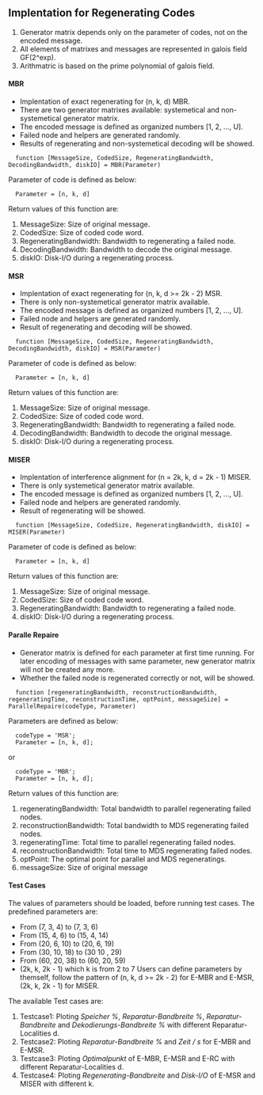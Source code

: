 ## Implentation for Regenerating Codes
1. Generator matrix depends only on the parameter of codes, not on the encoded message.
2. All elements of matrixes and messages are represented in galois field GF(2^exp).
3. Arithmatric is based on the prime polynomial of galois field.

#### MBR
* Implentation of exact regenerating for (n, k, d) MBR.
* There are two generator matrixes available: systemetical and non-systemetical generator matrix.
* The encoded message is defined as organized numbers [1, 2, ..., U].
* Failed node and helpers are generated randomly.
* Results of regenerating and non-systemetical decoding will be showed.

```
  function [MessageSize, CodedSize, RegeneratingBandwidth, DecodingBandwidth, diskIO] = MBR(Parameter)
```
Parameter of code is defined as below:
```
  Parameter = [n, k, d]
```
Return values of this function are:
  1. MessageSize: Size of original message.
  2. CodedSize: Size of coded code word.
  3. RegeneratingBandwidth: Bandwidth to regenerating a failed node.
  4. DecodingBandwidth: Bandwidth to decode the original message.
  5. diskIO: Disk-I/O during a regenerating process.
  
#### MSR
* Implentation of exact regenerating for (n, k, d >= 2k - 2) MSR.
* There is only non-systemetical generator matrix available.
* The encoded message is defined as organized numbers [1, 2, ..., U].
* Failed node and helpers are generated randomly.
* Result of regenerating and decoding will be showed.

```
  function [MessageSize, CodedSize, RegeneratingBandwidth, DecodingBandwidth, diskIO] = MSR(Parameter)
```
Parameter of code is defined as below:
```
  Parameter = [n, k, d]
```
Return values of this function are:
  1. MessageSize: Size of original message.
  2. CodedSize: Size of coded code word.
  3. RegeneratingBandwidth: Bandwidth to regenerating a failed node.
  4. DecodingBandwidth: Bandwidth to decode the original message.
  5. diskIO: Disk-I/O during a regenerating process.

#### MISER
* Implentation of interference alignment for (n = 2k, k, d = 2k - 1) MISER.
* There is only systemetical generator matrix available.
* The encoded message is defined as organized numbers [1, 2, ..., U].
* Failed node and helpers are generated randomly.
* Result of regenerating will be showed.

```
  function [MessageSize, CodedSize, RegeneratingBandwidth, diskIO] = MISER(Parameter)
```
Parameter of code is defined as below:
```
  Parameter = [n, k, d]
```
Return values of this function are:
  1. MessageSize: Size of original message.
  2. CodedSize: Size of coded code word.
  3. RegeneratingBandwidth: Bandwidth to regenerating a failed node.
  4. diskIO: Disk-I/O during a regenerating process.

#### Paralle Repaire
* Generator matrix is defined for each parameter at first time running. For later encoding of messages with same parameter, new generator matrix will not be created any more. 
* Whether the failed node is regenerated correctly or not, will be showed.

```
  function [regeneratingBandwidth, reconstructionBandwidth, regeneratingTime, reconstructionTime, optPoint, messageSize] = ParallelRepaire(codeType, Parameter)
```
Parameters are defined as below:
```
  codeType = 'MSR';
  Parameter = [n, k, d];
```
or
```
  codeType = 'MBR';
  Parameter = [n, k, d];
```
Return values of this function are:
  1. regeneratingBandwidth: Total bandwidth to parallel regenerating failed nodes.
  2. reconstructionBandwidth: Total bandwidth to MDS regenerating failed nodes.
  3. regeneratingTime: Total time to parallel regenerating failed nodes.
  4. reconstructionBandwidth: Total time to MDS regenerating failed nodes.
  5. optPoint: The optimal point for parallel and MDS regeneratings.
  6. messageSize: Size of original message

#### Test Cases
The values of parameters should be loaded, before running test cases. The predefined parameters are:
* From (7, 3, 4) to (7, 3, 6)
* From (15, 4, 6) to (15, 4, 14)
* From (20, 6, 10) to (20, 6, 19)
* From (30, 10, 18) to (30 10 , 29)
* From (60, 20, 38) to (60, 20, 59)
* (2k, k, 2k - 1) which k is from 2 to 7
Users can define parameters by themself, follow the pattern of (n, k, d >= 2k - 2) for E-MBR and E-MSR, (2k, k, 2k - 1) for MISER.

The available Test cases are:
  1. Testcase1: Ploting *Speicher %*, *Reparatur-Bandbreite %*, *Reparatur-Bandbreite* and *Dekodierungs-Bandbreite %* with different Reparatur-Localities d.
  1. Testcase2: Ploting *Reparatur-Bandbreite %* and *Zeit / s* for E-MBR and E-MSR.
  3. Testcase3: Ploting *Optimalpunkt* of E-MBR, E-MSR and E-RC with different Reparatur-Localities d.
  4. Testcase4: Ploting *Regenerating-Bandbreite* and *Disk-I/O* of E-MSR and MISER with different k.

